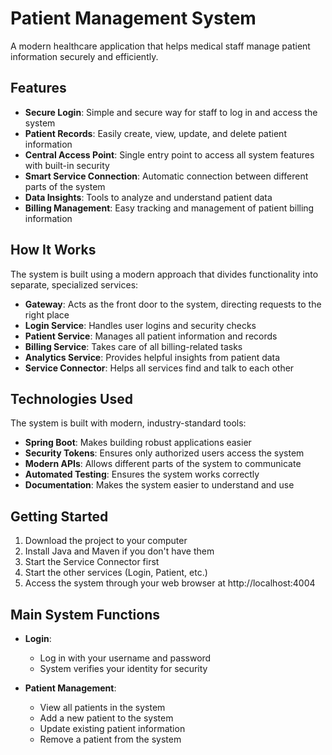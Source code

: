 # Patient Management System

A modern healthcare application that helps medical staff manage patient information securely and efficiently.

## Features

- **Secure Login**: Simple and secure way for staff to log in and access the system
- **Patient Records**: Easily create, view, update, and delete patient information
- **Central Access Point**: Single entry point to access all system features with built-in security
- **Smart Service Connection**: Automatic connection between different parts of the system
- **Data Insights**: Tools to analyze and understand patient data
- **Billing Management**: Easy tracking and management of patient billing information

## How It Works

The system is built using a modern approach that divides functionality into separate, specialized services:

- **Gateway**: Acts as the front door to the system, directing requests to the right place
- **Login Service**: Handles user logins and security checks
- **Patient Service**: Manages all patient information and records
- **Billing Service**: Takes care of all billing-related tasks
- **Analytics Service**: Provides helpful insights from patient data
- **Service Connector**: Helps all services find and talk to each other

## Technologies Used

The system is built with modern, industry-standard tools:

- **Spring Boot**: Makes building robust applications easier
- **Security Tokens**: Ensures only authorized users access the system
- **Modern APIs**: Allows different parts of the system to communicate
- **Automated Testing**: Ensures the system works correctly
- **Documentation**: Makes the system easier to understand and use

## Getting Started

1. Download the project to your computer
2. Install Java and Maven if you don't have them
3. Start the Service Connector first
4. Start the other services (Login, Patient, etc.)
5. Access the system through your web browser at http://localhost:4004

## Main System Functions

- **Login**: 
  - Log in with your username and password
  - System verifies your identity for security

- **Patient Management**:
  - View all patients in the system
  - Add a new patient to the system
  - Update existing patient information
  - Remove a patient from the system
